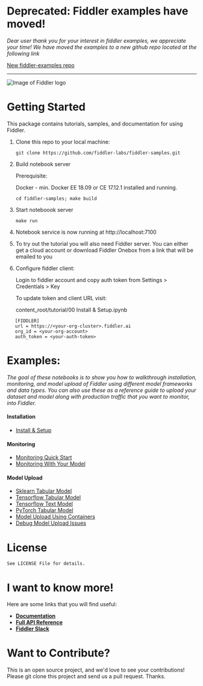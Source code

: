 # Deprecated: Fiddler examples have moved!

_Dear user thank you for your interest in fiddler examples, we appreciate your time! We have moved the examples to a new github repo located at the following link_

[New fiddler-examples repo](https://github.com/fiddler-labs/fiddler-examples)

___

<a name="getting-started"></a>

<div align="left">
    <img src="content_root/tutorial/images/logo.png"
         alt="Image of Fiddler logo"/>
</div>

# Getting Started

This package contains tutorials, samples, and documentation for using Fiddler.

1. Clone this repo to your local machine:

   ```git clone https://github.com/fiddler-labs/fiddler-samples.git```

2. Build notebook server
   
   Prerequisite: 
   
      Docker - min. Docker EE 18.09 or CE 17.12.1 installed and running.

   ```cd fiddler-samples; make build``` 

3. Start noteboook server

   ```make run```

4. Notebook service is now running at http://localhost:7100

5. To try out the tutorial you will also need Fiddler server. You can either get a cloud account or download Fiddler Onebox from a link that will be emailed to you
   
6. Configure fiddler client:

   Login to fiddler account and copy auth token from Settings > Credentials > Key
   
   To update token and client URL visit: 

   content_root/tutorial/00 Install & Setup.ipynb

```
   [FIDDLER]
   url = https://<your-org-cluster>.fiddler.ai
   org_id = <your-org-account>
   auth_token = <your-auth-token>
```

<a name="examples"></a>
# Examples:
*The goal of these notebooks is to show you how to walkthrough installation, monitoring, and model upload of Fiddler using different model frameworks and data types. You can also use these as a reference guide to upload your dataset and model along with production traffic that you want to monitor, into Fiddler.*

#### Installation
- [Install & Setup](https://github.com/fiddler-labs/fiddler-samples/blob/master/content_root/tutorial/00%20Install%20%26%20Setup.ipynb)
#### Monitoring
- [Monitoring Quick Start](https://github.com/fiddler-labs/fiddler-samples/blob/master/content_root/tutorial/01a%20Monitoring%20Quickstart.ipynb)
- [Monitoring With Your Model](https://github.com/fiddler-labs/fiddler-samples/blob/master/content_root/tutorial/01b%20Monitoring%20With%20Your%20Model%20.ipynb)
#### Model Upload
- [Sklearn Tabular Model](https://github.com/fiddler-labs/fiddler-samples/blob/master/content_root/tutorial/02a%20Sklearn%20Tabular%20Model.ipynb)
- [Tensorflow Tabular Model](https://github.com/fiddler-labs/fiddler-samples/blob/master/content_root/tutorial/02b%20Tensorflow%20Tabular%20Model.ipynb)
- [Tensorflow Text Model](https://github.com/fiddler-labs/fiddler-samples/blob/master/content_root/tutorial/02c%20Tensorflow%20Text%20Model.ipynb)
- [PyTorch Tabular Model](https://github.com/fiddler-labs/fiddler-samples/blob/master/content_root/tutorial/02d%20PyTorch%20Tabular%20Model.ipynb)
- [Model Upload Using Containers](https://github.com/fiddler-labs/fiddler-samples/blob/master/content_root/tutorial/02e%20Model%20Upload%20Using%20Containers.ipynb)
- [Debug Model Upload Issues](https://github.com/fiddler-labs/fiddler-samples/blob/master/content_root/tutorial/02f%20Debug%20Model%20Upload%20Issues.ipynb)

   
<a name="license"></a>
# License

```
See LICENSE File for details. 
```

<a name="i-want-to-know-more"></a>
# I want to know more!

Here are some links that you will find useful:
* **[Documentation](https://docs.fiddler.ai/)**
* **[Full API Reference](https://api.fiddler.ai/api-reference)**
* **[Fiddler Slack](https://fiddler-community.slack.com/)**


<a name="want-to-contribute"></a>
# Want to Contribute?

This is an open source project, and we'd love to see your contributions!
Please git clone this project and send us a pull request. Thanks.




   
   
